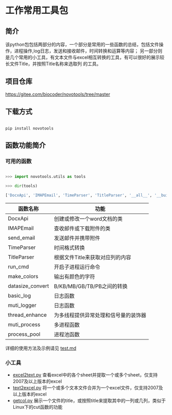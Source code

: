 # 工作常用工具包

## 简介

该python包包括两部分的内容，一个部分是常用的一些函数的总结，包括文件操作，进程操作,log日志，发送和接收邮件，时间转换和运算等内容；
另一部分则是几个常用的小工具，有文本文件与excel相互转换的工具，有可以很好的展示较长文件Title，并按照Title名称来选取列
的工具。

## 项目仓库

https://gitee.com/biocoder/novotools/tree/master

## 下载方式

```shell

pip install novotools

```

## 函数功能简介

### 可用的函数

```python

>>> import novotools.utils as tools

>>> dir(tools)

['DocxApi', 'IMAPEmail', 'TimeParser', 'TitleParser', '__all__', '__builtins__', '__cached__', '__doc__', '__file__', '__loader__', '__name__', '__package__', '__path__', '__spec__', 'basic_log', 'datasize_convert', 'email_opt', 'logging_opt', 'make_colors', 'multi_logger', 'multi_process', 'process_and_thread', 'process_pool', 'progress_bar', 'run_cmd', 'send_email', 'string_format_and_file_opt', 'time_opt']

```

| 函数名称 | 功能 |
| ---- | ---- |
| DocxApi | 创建或修改一个word文档的类|
| IMAPEmail | 查收邮件或下载附件的类|
| send_email | 发送邮件并携带附件 |
| TimeParser | 时间格式转换 |
| TitleParser | 根据文件Title来获取对应列的内容 |
| run_cmd | 开启子进程运行命令 |
| make_colors | 输出有颜色的字符 |
| datasize_convert | B/KB/MB/GB/TB/PB之间的转换 |
| basic_log | 日志函数 |
| muti_logger | 日志函数 |
| thread_enhance | 为多线程提供异常处理和信号量的装饰器 |
| muti_process | 多进程函数 |
| process_pool | 进程池函数 |


详细的使用方法及示例请见 [test.md](https://gitee.com/biocoder/novotools/tree/master/test/test.md)

### 小工具

- [excel2text.py](https://gitee.com/biocoder/novotools/tree/master/novotools/tools/excel2text.py)
查看excel中的各个sheet并提取一个或多个sheet，仅支持2007及以上版本的excel
- [text2excel.py](https://gitee.com/biocoder/novotools/tree/master/novotools/tools/text2excel.py)
将一个或多个文本文件合并为一个excel文件，仅支持2007及以上版本的excel
- [getcol.py](https://gitee.com/biocoder/novotools/tree/master/novotools/tools/getcol.py)
展示一个文件的title，或按照title来提取其中的一列或几列，类似于Linux下的cut函数的功能
